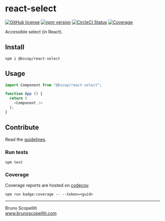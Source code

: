 # react-select

[![GitHub license](https://img.shields.io/badge/license-MIT-blue.svg)](https://github.com/brunoscopelliti/react-select/blob/main/LICENSE)
[![npm version](https://img.shields.io/npm/v/@bscop/react-select.svg?style=flat)](https://www.npmjs.com/package/@bscop/react-select)
[![CircleCI Status](https://circleci.com/gh/brunoscopelliti/react-select.svg?style=shield&circle-token=:circle-token)](https://circleci.com/gh/brunoscopelliti/react-select)
[![Coverage](https://img.shields.io/codecov/c/github/brunoscopelliti/react-select)](https://app.codecov.io/gh/brunoscopelliti/react-select/)

Accessible select (in React).

## Install

```
npm i @bscop/react-select
```

## Usage

```js
import Component from "@bscop/react-select";

function App () {
  return (
    <Component />
  );
}
```

## Contribute

Read the [guidelines](./CONTRIBUTING.md).

### Run tests

```
npm test
```

### Coverage

Coverage reports are hosted on [codecov](https://codecov.io/).

```
npm run badge:coverage -- --token=<guid>
```

---

Bruno Scopelliti\
www.brunoscopelliti.com
